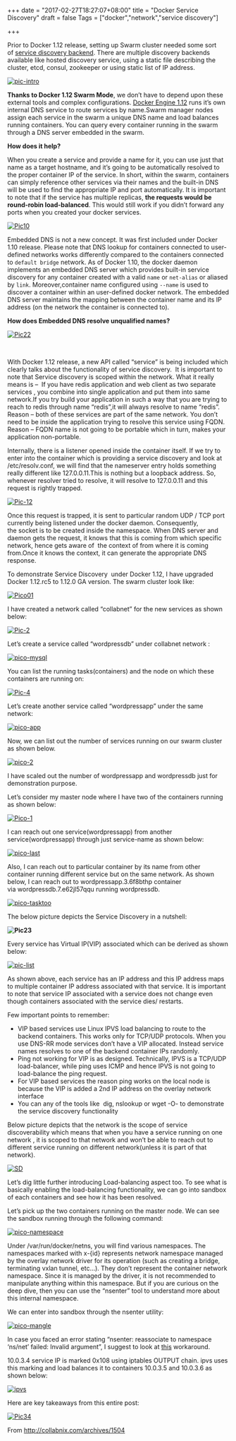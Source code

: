 +++
date = "2017-02-27T18:27:07+08:00"
title = "Docker Service Discovery"
draft = false
Tags = ["docker","network","service discovery"]

+++

Prior to Docker 1.12 release, setting up Swarm cluster needed some sort of [service discovery backend](https://docs.docker.com/v1.11/swarm/discovery/). There are multiple discovery backends available like hosted discovery service, using a static file describing the cluster, etcd, consul, zookeeper or using static list of IP address.

[![pic-intro](http://collabnix.com/wp-content/uploads/2016/07/pic-intro.png)](http://collabnix.com/wp-content/uploads/2016/07/pic-intro.png)

**Thanks to Docker 1.12 Swarm Mode**, we don’t have to depend upon these external tools and complex configurations. [Docker Engine 1.12](https://github.com/docker/docker/releases/tag/v1.12.0-rc5) runs it’s own internal DNS service to route services by name.Swarm manager nodes assign each service in the swarm a unique DNS name and load balances running containers. You can query every container running in the swarm through a DNS server embedded in the swarm.

**How does it help?**

When you create a service and provide a name for it, you can use just that name as a target hostname, and it’s going to be automatically resolved to the proper container IP of the service. In short, within the swarm, containers can simply reference other services via their names and the built-in DNS will be used to find the appropriate IP and port automatically. It is important to note that if the service has multiple replicas, **the requests would be round-robin load-balanced**. This would still work if you didn’t forward any ports when you created your docker services.

[![Pic10](http://collabnix.com/wp-content/uploads/2016/07/Pic10.png)](http://collabnix.com/wp-content/uploads/2016/07/Pic10.png)

Embedded DNS is not a new concept. It was first included under Docker 1.10 release. Please note that DNS lookup for containers connected to user-defined networks works differently compared to the containers connected to `default bridge` network. As of Docker 1.10, the docker daemon implements an embedded DNS server which provides built-in service discovery for any container created with a valid `name` or `net-alias` or aliased by `link`. Moreover,container name configured using `--name` is used to discover a container within an user-defined docker network. The embedded DNS server maintains the mapping between the container name and its IP address (on the network the container is connected to).

**How does Embedded DNS resolve unqualified names?**

[![Pic22](http://collabnix.com/wp-content/uploads/2016/07/Pic22.png)](http://collabnix.com/wp-content/uploads/2016/07/Pic22.png)

 

With Docker 1.12 release, a new API called “service” is being included which clearly talks about the functionality of service discovery.  It is important to note that Service discovery is scoped within the network. What it really means is –  If you have redis application and web client as two separate services , you combine into single application and put them into same network.If you try build your application in such a way that you are trying to reach to redis through name “redis”,it will always resolve to name “redis”. Reason – both of these services are part of the same network. You don’t need to be inside the application trying to resolve this service using FQDN. Reason – FQDN name is not going to be portable which in turn, makes your application non-portable.

Internally, there is a listener opened inside the container itself. If we try to enter into the container which is providing a service discovery and look at /etc/resolv.conf, we will find that the nameserver entry holds something really different like 127.0.0.11.This is nothing but a loopback address. So, whenever resolver tried to resolve, it will resolve to 127.0.0.11 and this request is rightly trapped.

[![Pic-12](http://collabnix.com/wp-content/uploads/2016/07/Pic-12.png)](http://collabnix.com/wp-content/uploads/2016/07/Pic-12.png)

Once this request is trapped, it is sent to particular random UDP / TCP port currently being listened under the docker daemon. Consequently, the socket is to be created inside the namespace. When DNS server and daemon gets the request, it knows that this is coming from which specific network, hence gets aware of  the context of from where it is coming from.Once it knows the context, it can generate the appropriate DNS response.

To demonstrate Service Discovery  under Docker 1.12, I have upgraded Docker 1.12.rc5 to 1.12.0 GA version. The swarm cluster look like:

[![Pico01](http://collabnix.com/wp-content/uploads/2016/07/Pico01.png)](http://collabnix.com/wp-content/uploads/2016/07/Pico01.png)

I have created a network called “collabnet” for the new services as shown below:

[![Pic-2](http://collabnix.com/wp-content/uploads/2016/07/Pic-2.jpg)](http://collabnix.com/wp-content/uploads/2016/07/Pic-2.jpg)

Let’s create a service called “wordpressdb” under collabnet network :

[![pico-mysql](http://collabnix.com/wp-content/uploads/2016/07/pico-mysql.png)](http://collabnix.com/wp-content/uploads/2016/07/pico-mysql.png)

You can list the running tasks(containers) and the node on which these containers are running on:

[![Pic-4](http://collabnix.com/wp-content/uploads/2016/07/Pic-4.png)](http://collabnix.com/wp-content/uploads/2016/07/Pic-4.png)

Let’s create another service called “wordpressapp” under the same network:

[![pico-app](http://collabnix.com/wp-content/uploads/2016/07/pico-app.png)](http://collabnix.com/wp-content/uploads/2016/07/pico-app.png)

Now, we can list out the number of services running on our swarm cluster as shown below.

[![pico-2](http://collabnix.com/wp-content/uploads/2016/07/pico-2.png)](http://collabnix.com/wp-content/uploads/2016/07/pico-2.png)

I have scaled out the number of wordpressapp and wordpressdb just for demonstration purpose.

Let’s consider my master node where I have two of the containers running as shown below:

[![Pico-1](http://collabnix.com/wp-content/uploads/2016/07/Pico-1.png)](http://collabnix.com/wp-content/uploads/2016/07/Pico-1.png)

I can reach out one service(wordpressapp) from another service(wordpressapp) through just service-name as shown below:

[![pico-last](http://collabnix.com/wp-content/uploads/2016/07/pico-last.png)](http://collabnix.com/wp-content/uploads/2016/07/pico-last.png)

Also, I can reach out to particular container by its name from other container running different service but on the same network. As shown below, I can reach out to wordpressapp.3.6f8bthp container via wordpressdb.7.e62jl57qqu running wordpressdb.

[![pico-tasktoo](http://collabnix.com/wp-content/uploads/2016/07/pico-tasktoo.png)](http://collabnix.com/wp-content/uploads/2016/07/pico-tasktoo.png)

The below picture depicts the Service Discovery in a nutshell:

**![Pic23](http://collabnix.com/wp-content/uploads/2016/07/Pic23.png)**

Every service has Virtual IP(VIP) associated which can be derived as shown below:

[![pic-list](http://collabnix.com/wp-content/uploads/2016/07/pic-list.png)](http://collabnix.com/wp-content/uploads/2016/07/pic-list.png)

As shown above, each service has an IP address and this IP address maps to multiple container IP address associated with that service. It is important to note that service IP associated with a service does not change even though containers associated with the service dies/ restarts.

Few important points to remember:

- VIP based services use Linux IPVS load balancing to route to the backend containers. This works only for TCP/UDP protocols. When you use DNS-RR mode services don’t have a VIP allocated. Instead service names resolves to one of the backend container IPs randomly.
- Ping not working for VIP is as designed. Technically, IPVS is a TCP/UDP load-balancer, while ping uses ICMP and hence IPVS is not going to load-balance the ping request.
- For VIP based services the reason ping works on the local node is because the VIP is added a 2nd IP address on the overlay network interface
- You can any of the tools like  dig, nslookup or wget -O- <service name> to demonstrate the service discovery functionality

Below picture depicts that the network is the scope of service discoverability which means that when you have a service running on one network , it is scoped to that network and won’t be able to reach out to different service running on different network(unless it is part of that network).

[![SD](http://collabnix.com/wp-content/uploads/2016/07/SD.png)](http://collabnix.com/wp-content/uploads/2016/07/SD.png)

Let’s dig little further introducing Load-balancing aspect too. To see what is basically enabling the load-balancing functionality, we can go into sandbox of each containers and see how it has been resolved.

Let’s pick up the two containers running on the master node. We can see the sandbox running through the following command:

[![pico-namespace](http://collabnix.com/wp-content/uploads/2016/07/pico-namespace.png)](http://collabnix.com/wp-content/uploads/2016/07/pico-namespace.png)

Under /var/run/docker/netns, you will find various namespaces. The namespaces marked with x-{id} represents network namespace managed by the overlay network driver for its operation (such as creating a bridge, terminating vxlan tunnel, etc…). They don’t represent the container network namespace. Since it is managed by the driver, it is not recommended to manipulate anything within this namespace. But if you are curious on the deep dive, then you can use the “nsenter” tool to understand more about this internal namespace.

We can enter into sandbox through the nsenter utility:

[![pico-mangle](http://collabnix.com/wp-content/uploads/2016/07/pico-mangle.png)](http://collabnix.com/wp-content/uploads/2016/07/pico-mangle.png)

In case you faced an error stating “nsenter: reassociate to namespace ‘ns/net’ failed: Invalid argument”, I suggest to look at [this](http://tinyurl.com/gu5rsw9) workaround.

10.0.3.4 service IP is marked 0x108 using iptables OUTPUT chain. ipvs uses this marking and load balances it to containers 10.0.3.5 and 10.0.3.6 as shown below:

[![ipvs](http://collabnix.com/wp-content/uploads/2016/07/ipvs.png)](http://collabnix.com/wp-content/uploads/2016/07/ipvs.png)

Here are key takeaways from this entire post:

[![Pic34](http://collabnix.com/wp-content/uploads/2016/07/Pic34.png)](http://collabnix.com/wp-content/uploads/2016/07/Pic34.png)

From http://collabnix.com/archives/1504

